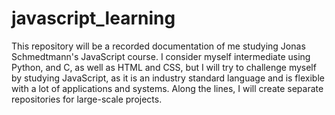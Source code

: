 # javascript_learning
This repository will be a recorded documentation of me studying Jonas Schmedtmann's JavaScript course. I consider myself intermediate using Python, and C, as well as HTML and CSS, but I will try to challenge myself by studying JavaScript, as it is an industry standard language and is flexible with a lot of applications and systems. Along the lines, I will create separate repositories for large-scale projects.
